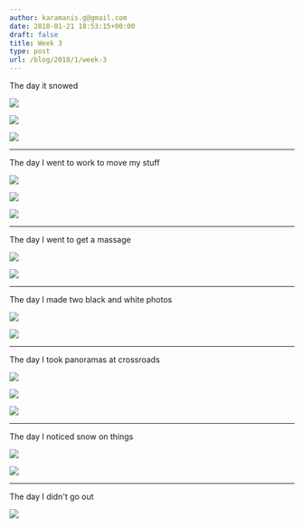 ```yaml
---
author: karamanis.g@gmail.com
date: 2018-01-21 18:53:15+00:00
draft: false
title: Week 3
type: post
url: /blog/2018/1/week-3
---
```


The day it snowed



  
   ![](/images/2018-01-21-20181week-3/20180117-DSCF6816.jpg)

  

  
   ![](/images/2018-01-21-20181week-3/20180117-DSCF6817.jpg)

  

  
   ![](/images/2018-01-21-20181week-3/20180117-DSCF6818.jpg)

  



* * *

The day I went to work to move my stuff



  
   ![](/images/2018-01-21-20181week-3/IMG_3772.jpg)

  

  
   ![](/images/2018-01-21-20181week-3/IMG_3773.jpg)

  

  
   ![](/images/2018-01-21-20181week-3/IMG_3775.jpg)

  



* * *

The day I went to get a massage



  
   ![](/images/2018-01-21-20181week-3/IMG_3785.jpg)

  

  
   ![](/images/2018-01-21-20181week-3/IMG_3788.jpg)

  



* * *

The day I made two black and white photos



  
   ![](/images/2018-01-21-20181week-3/IMG_3824.jpg)

  

  
   ![](/images/2018-01-21-20181week-3/IMG_3836.jpg)

  



* * *

The day I took panoramas at crossroads



  
   ![](/images/2018-01-21-20181week-3/IMG_3850.jpg)

  

  
   ![](/images/2018-01-21-20181week-3/IMG_3858.jpg)

  

  
   ![](/images/2018-01-21-20181week-3/IMG_3855.jpg)

  



* * *

The day I noticed snow on things



  
   ![](/images/2018-01-21-20181week-3/IMG_3868.jpg)

  

  
   ![](/images/2018-01-21-20181week-3/IMG_3869.jpg)

  



* * *

The day I didn't go out



  
   ![](/images/2018-01-21-20181week-3/IMG_3892.jpg)

  


